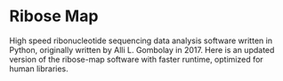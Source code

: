 # Ribose Map
High speed ribonucleotide sequencing data analysis software written in Python, originally written by Alli L. Gombolay in 2017. Here is an updated version of the ribose-map software with faster runtime, optimized for human libraries.
